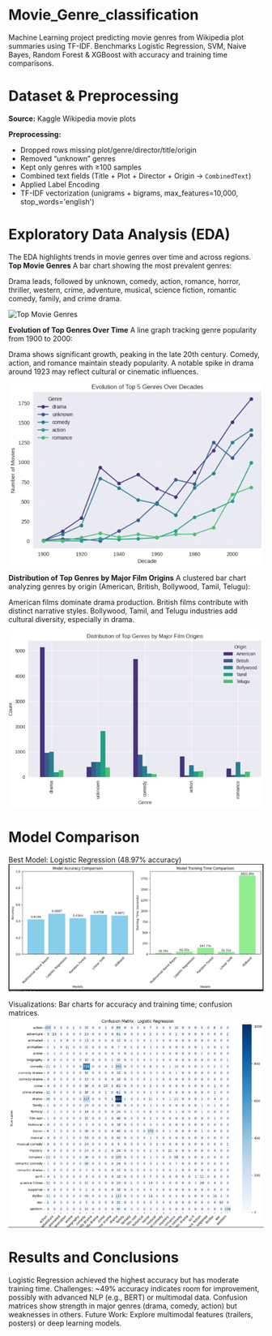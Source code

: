 # Movie_Genre_classification
Machine Learning project predicting movie genres from Wikipedia plot summaries using TF-IDF. Benchmarks Logistic Regression, SVM, Naive Bayes, Random Forest &amp; XGBoost with accuracy and training time comparisons.

# Dataset & Preprocessing

**Source:** Kaggle Wikipedia movie plots

**Preprocessing:**
- Dropped rows missing plot/genre/director/title/origin
- Removed “unknown” genres
- Kept only genres with ≥100 samples
- Combined text fields (Title + Plot + Director + Origin → `CombinedText`)
- Applied Label Encoding
- TF-IDF vectorization (unigrams + bigrams, max_features=10,000, stop_words='english')

# Exploratory Data Analysis (EDA)
The EDA highlights trends in movie genres over time and across regions.
**Top Movie Genres**
A bar chart showing the most prevalent genres:

Drama leads, followed by unknown, comedy, action, romance, horror, thriller, western, crime, adventure, musical, science fiction, romantic comedy, family, and crime drama.

![Top Movie Genres](top_genre.jpg)

**Evolution of Top Genres Over Time**
A line graph tracking genre popularity from 1900 to 2000:

Drama shows significant growth, peaking in the late 20th century.
Comedy, action, and romance maintain steady popularity.
A notable spike in drama around 1923 may reflect cultural or cinematic influences.

![Top Movie Genres](genre_year.png)

**Distribution of Top Genres by Major Film Origins**
A clustered bar chart analyzing genres by origin (American, British, Bollywood, Tamil, Telugu):

American films dominate drama production.
British films contribute with distinct narrative styles.
Bollywood, Tamil, and Telugu industries add cultural diversity, especially in drama.

![Top Movie Genres](originXgenre.png)

# Model Comparison
Best Model: Logistic Regression (48.97% accuracy)
![Top Movie Genres](ModelXComparison.png)

Visualizations: Bar charts for accuracy and training time; confusion matrices.
![Top Movie Genres](confusion.png)


# Results and Conclusions

Logistic Regression achieved the highest accuracy but has moderate training time.
Challenges: ~49% accuracy indicates room for improvement, possibly with advanced NLP (e.g., BERT) or multimodal data.
Confusion matrices show strength in major genres (drama, comedy, action) but weaknesses in others.
Future Work: Explore multimodal features (trailers, posters) or deep learning models.
